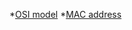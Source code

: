 *[OSI model](https://en.wikipedia.org/wiki/OSI_model)
*[MAC address](https://en.wikipedia.org/wiki/MAC_address)

